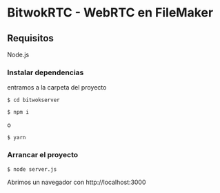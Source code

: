# BitwokRTC - WebRTC en FileMaker

## Requisitos

Node.js

### Instalar dependencias

entramos a la carpeta del proyecto

```
$ cd bitwokserver
```

```
$ npm i
```

o

```
$ yarn
```

### Arrancar el proyecto

```
$ node server.js
```

Abrimos un navegador con http://localhost:3000